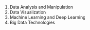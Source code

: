 1.	Data Analysis and Manipulation
2.	Data Visualization
3.	Machine Learning and Deep Learning
4.	Big Data Technologies
